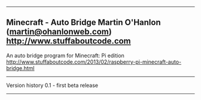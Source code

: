 -------------------------------------------------------------------------------
Minecraft - Auto Bridge
Martin O'Hanlon (martin@ohanlonweb.com)
http://www.stuffaboutcode.com
-------------------------------------------------------------------------------

An auto bridge program for Minecraft: Pi edition
http://www.stuffaboutcode.com/2013/02/raspberry-pi-minecraft-auto-bridge.html

------------------------------------------------------------------------------

Version history
0.1 - first beta release

-------------------------------------------------------------------------------
